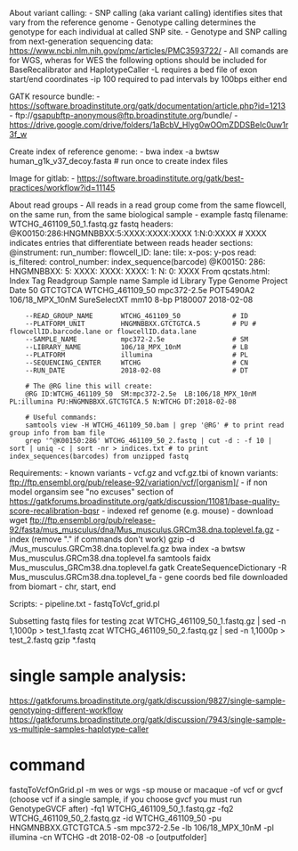 About variant calling:
	- SNP calling (aka variant calling) identifies sites that vary from the reference genome
	- Genotype calling determines the genotype for each individual at called SNP site.
	- Genotype and SNP calling from next-generation sequencing data: https://www.ncbi.nlm.nih.gov/pmc/articles/PMC3593722/
	- All comands are for WGS, wheras for WES the following options should be included for BaseRecalibrator and HaplotypeCaller
		-L requires a bed file of exon start/end coordinates
		-ip 100 required to pad intervals by 100bps either end

GATK resource bundle:
	- https://software.broadinstitute.org/gatk/documentation/article.php?id=1213 
	- ftp://gsapubftp-anonymous@ftp.broadinstitute.org/bundle/
	- https://drive.google.com/drive/folders/1aBcbV_Hlyg0wOOmZDDSBeIc0uw1r3f_w

Create index of reference genome:
	- bwa index -a bwtsw human_g1k_v37_decoy.fasta # run once to create index files

Image for gitlab:
	- https://software.broadinstitute.org/gatk/best-practices/workflow?id=11145

About read groups
	- All reads in a read group come from the same flowcell, on the same run, from the same biological sample
	- example
		fastq filename:		WTCHG_461109_50_1.fastq.gz
		fastq headers:		@K00150:286:HNGMNBBXX:5:XXXX:XXXX:XXXX 1:N:0:XXXX       # XXXX indicates entries that differentiate between reads
		header sections:		@instrument:	run_number:	flowcell_ID:	lane:	tile:	x-pos:	y-pos 	read:	is_filtered:	control_number:	index_sequence(barcode)
								@K00150:		286:		HNGMNBBXX:		5:		XXXX:	XXXX:	XXXX:	1:		N:				0: 				XXXX
		From qcstats.html:	Index	Tag			Readgroup		Sample name		Sample id		Library				Type			Genome			Project		Date
							50		GTCTGTCA	WTCHG_461109_50	mpc372-2.5e		POT5490A2		106/18_MPX_10nM		SureSelectXT	mm10 	8-bp	P180007 	2018-02-08

		--READ_GROUP_NAME 		WTCHG_461109_50             # ID
		--PLATFORM_UNIT 		HNGMNBBXX.GTCTGTCA.5		# PU # flowcellID.barcode.lane or flowcellID.data.lane
		--SAMPLE_NAME 			mpc372-2.5e                	# SM
		--LIBRARY_NAME 			106/18_MPX_10nM             # LB
		--PLATFORM 				illumina                    # PL
		--SEQUENCING_CENTER 	WTCHG                       # CN
		--RUN_DATE 				2018-02-08    				# DT

		# The @RG line this will create:
		@RG	ID:WTCHG_461109_50	SM:mpc372-2.5e	LB:106/18_MPX_10nM	PL:illumina PU:HNGMNBBXX.GTCTGTCA.5 N:WTCHG	DT:2018-02-08

		# Useful commands:
		samtools view -H WTCHG_461109_50.bam | grep '@RG' # to print read group info from bam file
		grep '^@K00150:286' WTCHG_461109_50_2.fastq | cut -d : -f 10 | sort | uniq -c | sort -nr > indices.txt # to print index_sequences(barcodes) from unzipped fastq

Requirements:
	- known variants
		- vcf.gz and vcf.gz.tbi of known variants: ftp://ftp.ensembl.org/pub/release-92/variation/vcf/[organism]/
		- if non model organsim see "no excuses" section of https://gatkforums.broadinstitute.org/gatk/discussion/11081/base-quality-score-recalibration-bqsr
	- indexed ref genome (e.g. mouse)
		- download
			wget ftp://ftp.ensembl.org/pub/release-92/fasta/mus_musculus/dna/Mus_musculus.GRCm38.dna.toplevel.fa.gz
		- index (remove "." if commands don't work)
			gzip -d /Mus_musculus.GRCm38.dna.toplevel.fa.gz
			bwa index -a bwtsw Mus_musculus.GRCm38.dna.toplevel.fa
			samtools faidx Mus_musculus_GRCm38.dna.toplevel.fa
			gatk CreateSequenceDictionary -R Mus_musculus.GRCm38.dna.toplevel_fa
	- gene coords bed file
			downloaded from biomart - chr, start, end

Scripts:
	- pipeline.txt
	- fastqToVcf_grid.pl

Subsetting fastq files for testing
	zcat WTCHG_461109_50_1.fastq.gz | sed -n 1,1000p > test_1.fastq
	zcat WTCHG_461109_50_2.fastq.gz | sed -n 1,1000p > test_2.fastq
	gzip *.fastq

# single sample analysis:
https://gatkforums.broadinstitute.org/gatk/discussion/9827/single-sample-genotyping-different-workflow
https://gatkforums.broadinstitute.org/gatk/discussion/7943/single-sample-vs-multiple-samples-haplotype-caller


# command
fastqToVcfOnGrid.pl 
-m wes or wgs
-sp mouse or macaque
-of vcf or gvcf (choose vcf if a single sample, if you choose gvcf you must run GenotypeGVCF after)
-fq1 WTCHG_461109_50_1.fastq.gz 
-fq2 WTCHG_461109_50_2.fastq.gz
-id WTCHG_461109_50 
-pu HNGMNBBXX.GTCTGTCA.5 
-sm mpc372-2.5e -lb 106/18_MPX_10nM 
-pl illumina 
-cn WTCHG 
-dt 2018-02-08 
-o [outputfolder]
